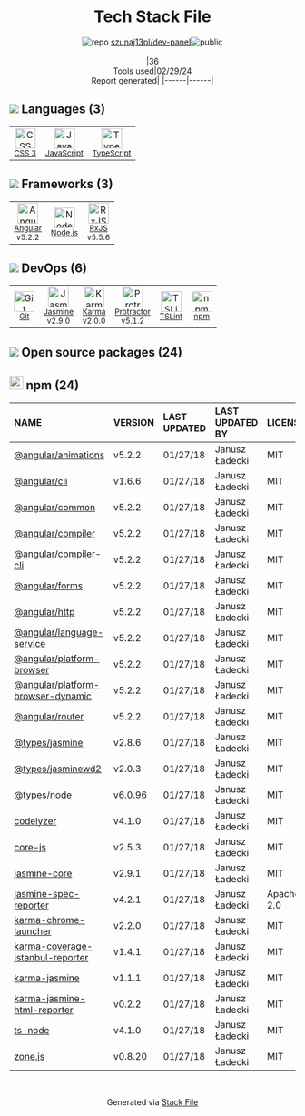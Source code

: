 <!--
&lt;--- Readme.md Snippet without images Start ---&gt;
## Tech Stack
szunaj13pl/dev-panel is built on the following main stack:

- [JavaScript](https://developer.mozilla.org/en-US/docs/Web/JavaScript) – Languages
- [TypeScript](http://www.typescriptlang.org) – Languages
- [Angular](https://angular.io) – Javascript MVC Frameworks
- [Node.js](http://nodejs.org/) – Frameworks (Full Stack)
- [RxJS](http://reactivex.io/rxjs/) – Concurrency Frameworks
- [Jasmine](http://jasmine.github.io/) – Javascript Testing Framework
- [Karma](http://karma-runner.github.io/) – Browser Testing
- [Protractor](http://angular.github.io/protractor) – Javascript Testing Framework
- [TSLint](https://github.com/palantir/tslint) – Code Review

Full tech stack [here](/techstack.md)

&lt;--- Readme.md Snippet without images End ---&gt;

&lt;--- Readme.md Snippet with images Start ---&gt;
## Tech Stack
szunaj13pl/dev-panel is built on the following main stack:

- <img width='25' height='25' src='https://img.stackshare.io/service/1209/javascript.jpeg' alt='JavaScript'/> [JavaScript](https://developer.mozilla.org/en-US/docs/Web/JavaScript) – Languages
- <img width='25' height='25' src='https://img.stackshare.io/service/1612/bynNY5dJ.jpg' alt='TypeScript'/> [TypeScript](http://www.typescriptlang.org) – Languages
- <img width='25' height='25' src='https://img.stackshare.io/service/3745/cb8U-gL6_400x400.jpg' alt='Angular'/> [Angular](https://angular.io) – Javascript MVC Frameworks
- <img width='25' height='25' src='https://img.stackshare.io/service/1011/n1JRsFeB_400x400.png' alt='Node.js'/> [Node.js](http://nodejs.org/) – Frameworks (Full Stack)
- <img width='25' height='25' src='https://img.stackshare.io/service/1796/984368.png' alt='RxJS'/> [RxJS](http://reactivex.io/rxjs/) – Concurrency Frameworks
- <img width='25' height='25' src='https://img.stackshare.io/service/831/7c0b595409af531b9cdeb07f8c513e8b.png' alt='Jasmine'/> [Jasmine](http://jasmine.github.io/) – Javascript Testing Framework
- <img width='25' height='25' src='https://img.stackshare.io/service/1420/TidYGd6a.png' alt='Karma'/> [Karma](http://karma-runner.github.io/) – Browser Testing
- <img width='25' height='25' src='https://img.stackshare.io/service/1754/protractor-logo1.png' alt='Protractor'/> [Protractor](http://angular.github.io/protractor) – Javascript Testing Framework
- <img width='25' height='25' src='https://img.stackshare.io/service/5561/303157.png' alt='TSLint'/> [TSLint](https://github.com/palantir/tslint) – Code Review

Full tech stack [here](/techstack.md)

&lt;--- Readme.md Snippet with images End ---&gt;
-->
<div align="center">

# Tech Stack File
![](https://img.stackshare.io/repo.svg "repo") [szunaj13pl/dev-panel](https://github.com/szunaj13pl/dev-panel)![](https://img.stackshare.io/public_badge.svg "public")
<br/><br/>
|36<br/>Tools used|02/29/24 <br/>Report generated|
|------|------|
</div>

## <img src='https://img.stackshare.io/languages.svg'/> Languages (3)
<table><tr>
  <td align='center'>
  <img width='36' height='36' src='https://img.stackshare.io/service/6727/css.png' alt='CSS 3'>
  <br>
  <sub><a href="https://developer.mozilla.org/en-US/docs/Web/CSS/CSS3">CSS 3</a></sub>
  <br>
  <sub></sub>
</td>

<td align='center'>
  <img width='36' height='36' src='https://img.stackshare.io/service/1209/javascript.jpeg' alt='JavaScript'>
  <br>
  <sub><a href="https://developer.mozilla.org/en-US/docs/Web/JavaScript">JavaScript</a></sub>
  <br>
  <sub></sub>
</td>

<td align='center'>
  <img width='36' height='36' src='https://img.stackshare.io/service/1612/bynNY5dJ.jpg' alt='TypeScript'>
  <br>
  <sub><a href="http://www.typescriptlang.org">TypeScript</a></sub>
  <br>
  <sub></sub>
</td>

</tr>
</table>

## <img src='https://img.stackshare.io/frameworks.svg'/> Frameworks (3)
<table><tr>
  <td align='center'>
  <img width='36' height='36' src='https://img.stackshare.io/service/3745/cb8U-gL6_400x400.jpg' alt='Angular'>
  <br>
  <sub><a href="https://angular.io">Angular</a></sub>
  <br>
  <sub>v5.2.2</sub>
</td>

<td align='center'>
  <img width='36' height='36' src='https://img.stackshare.io/service/1011/n1JRsFeB_400x400.png' alt='Node.js'>
  <br>
  <sub><a href="http://nodejs.org/">Node.js</a></sub>
  <br>
  <sub></sub>
</td>

<td align='center'>
  <img width='36' height='36' src='https://img.stackshare.io/service/1796/984368.png' alt='RxJS'>
  <br>
  <sub><a href="http://reactivex.io/rxjs/">RxJS</a></sub>
  <br>
  <sub>v5.5.6</sub>
</td>

</tr>
</table>

## <img src='https://img.stackshare.io/devops.svg'/> DevOps (6)
<table><tr>
  <td align='center'>
  <img width='36' height='36' src='https://img.stackshare.io/service/1046/git.png' alt='Git'>
  <br>
  <sub><a href="http://git-scm.com/">Git</a></sub>
  <br>
  <sub></sub>
</td>

<td align='center'>
  <img width='36' height='36' src='https://img.stackshare.io/service/831/7c0b595409af531b9cdeb07f8c513e8b.png' alt='Jasmine'>
  <br>
  <sub><a href="http://jasmine.github.io/">Jasmine</a></sub>
  <br>
  <sub>v2.9.0</sub>
</td>

<td align='center'>
  <img width='36' height='36' src='https://img.stackshare.io/service/1420/TidYGd6a.png' alt='Karma'>
  <br>
  <sub><a href="http://karma-runner.github.io/">Karma</a></sub>
  <br>
  <sub>v2.0.0</sub>
</td>

<td align='center'>
  <img width='36' height='36' src='https://img.stackshare.io/service/1754/protractor-logo1.png' alt='Protractor'>
  <br>
  <sub><a href="http://angular.github.io/protractor">Protractor</a></sub>
  <br>
  <sub>v5.1.2</sub>
</td>

<td align='center'>
  <img width='36' height='36' src='https://img.stackshare.io/service/5561/303157.png' alt='TSLint'>
  <br>
  <sub><a href="https://github.com/palantir/tslint">TSLint</a></sub>
  <br>
  <sub></sub>
</td>

<td align='center'>
  <img width='36' height='36' src='https://img.stackshare.io/service/1120/lejvzrnlpb308aftn31u.png' alt='npm'>
  <br>
  <sub><a href="https://www.npmjs.com/">npm</a></sub>
  <br>
  <sub></sub>
</td>

</tr>
</table>


## <img src='https://img.stackshare.io/group.svg' /> Open source packages (24)</h2>

## <img width='24' height='24' src='https://img.stackshare.io/service/1120/lejvzrnlpb308aftn31u.png'/> npm (24)

|NAME|VERSION|LAST UPDATED|LAST UPDATED BY|LICENSE|VULNERABILITIES|
|:------|:------|:------|:------|:------|:------|
|[@angular/animations](https://www.npmjs.com/@angular/animations)|v5.2.2|01/27/18|Janusz Ładecki |MIT|N/A|
|[@angular/cli](https://www.npmjs.com/@angular/cli)|v1.6.6|01/27/18|Janusz Ładecki |MIT|N/A|
|[@angular/common](https://www.npmjs.com/@angular/common)|v5.2.2|01/27/18|Janusz Ładecki |MIT|N/A|
|[@angular/compiler](https://www.npmjs.com/@angular/compiler)|v5.2.2|01/27/18|Janusz Ładecki |MIT|N/A|
|[@angular/compiler-cli](https://www.npmjs.com/@angular/compiler-cli)|v5.2.2|01/27/18|Janusz Ładecki |MIT|N/A|
|[@angular/forms](https://www.npmjs.com/@angular/forms)|v5.2.2|01/27/18|Janusz Ładecki |MIT|N/A|
|[@angular/http](https://www.npmjs.com/@angular/http)|v5.2.2|01/27/18|Janusz Ładecki |MIT|N/A|
|[@angular/language-service](https://www.npmjs.com/@angular/language-service)|v5.2.2|01/27/18|Janusz Ładecki |MIT|N/A|
|[@angular/platform-browser](https://www.npmjs.com/@angular/platform-browser)|v5.2.2|01/27/18|Janusz Ładecki |MIT|N/A|
|[@angular/platform-browser-dynamic](https://www.npmjs.com/@angular/platform-browser-dynamic)|v5.2.2|01/27/18|Janusz Ładecki |MIT|N/A|
|[@angular/router](https://www.npmjs.com/@angular/router)|v5.2.2|01/27/18|Janusz Ładecki |MIT|N/A|
|[@types/jasmine](https://www.npmjs.com/@types/jasmine)|v2.8.6|01/27/18|Janusz Ładecki |MIT|N/A|
|[@types/jasminewd2](https://www.npmjs.com/@types/jasminewd2)|v2.0.3|01/27/18|Janusz Ładecki |MIT|N/A|
|[@types/node](https://www.npmjs.com/@types/node)|v6.0.96|01/27/18|Janusz Ładecki |MIT|N/A|
|[codelyzer](https://www.npmjs.com/codelyzer)|v4.1.0|01/27/18|Janusz Ładecki |MIT|N/A|
|[core-js](https://www.npmjs.com/core-js)|v2.5.3|01/27/18|Janusz Ładecki |MIT|N/A|
|[jasmine-core](https://www.npmjs.com/jasmine-core)|v2.9.1|01/27/18|Janusz Ładecki |MIT|N/A|
|[jasmine-spec-reporter](https://www.npmjs.com/jasmine-spec-reporter)|v4.2.1|01/27/18|Janusz Ładecki |Apache-2.0|N/A|
|[karma-chrome-launcher](https://www.npmjs.com/karma-chrome-launcher)|v2.2.0|01/27/18|Janusz Ładecki |MIT|N/A|
|[karma-coverage-istanbul-reporter](https://www.npmjs.com/karma-coverage-istanbul-reporter)|v1.4.1|01/27/18|Janusz Ładecki |MIT|N/A|
|[karma-jasmine](https://www.npmjs.com/karma-jasmine)|v1.1.1|01/27/18|Janusz Ładecki |MIT|N/A|
|[karma-jasmine-html-reporter](https://www.npmjs.com/karma-jasmine-html-reporter)|v0.2.2|01/27/18|Janusz Ładecki |MIT|N/A|
|[ts-node](https://www.npmjs.com/ts-node)|v4.1.0|01/27/18|Janusz Ładecki |MIT|N/A|
|[zone.js](https://www.npmjs.com/zone.js)|v0.8.20|01/27/18|Janusz Ładecki |MIT|N/A|

<br/>
<div align='center'>

Generated via [Stack File](https://github.com/marketplace/stack-file)

